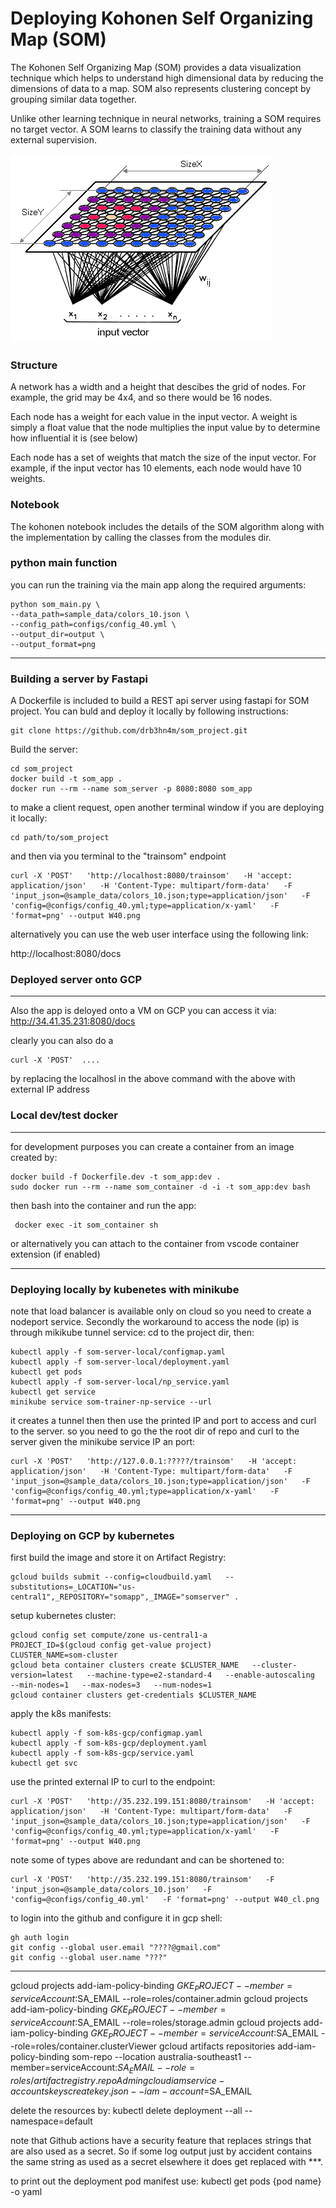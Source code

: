# Deploying Kohonen Self Organizing Map (SOM)

The Kohonen Self Organizing Map (SOM) provides a data visualization technique which helps to understand high dimensional data by reducing the dimensions of data to a map. SOM also represents clustering concept by grouping similar data together.

Unlike other learning technique in neural networks, training a SOM requires no target vector. A SOM learns to classify the training data without any external supervision.

![Network](./assets/kohonen1.gif)

### Structure
A network has a width and a height that descibes the grid of nodes.  For example, the grid may be 4x4, and so there would be 16 nodes.

Each node has a weight for each value in the input vector.  A weight is simply a float value that the node multiplies the input value by to determine how influential it is (see below)

Each node has a set of weights that match the size of the input vector.  For example, if the input vector has 10 elements, each node would have 10 weights.


### Notebook
The kohonen notebook includes the details of the SOM algorithm along with the implementation by calling the classes from the modules dir.

### python main function
you can run the training via the main app along the required arguments:

```
python som_main.py \
--data_path=sample_data/colors_10.json \
--config_path=configs/config_40.yml \
--output_dir=output \
--output_format=png
```
----------------------------------
### Building a server by Fastapi
A Dockerfile is included to build a REST api server using fastapi for SOM project. You can buld and deploy it locally by following instructions:
```
git clone https://github.com/drb3hn4m/som_project.git
```


Build the server: 

```
cd som_project
docker build -t som_app .
docker run --rm --name som_server -p 8080:8080 som_app
```

to make a client request, open another terminal window if you are deploying it locally:
```
cd path/to/som_project
```

and then via you terminal to the "trainsom" endpoint

```
curl -X 'POST'   'http://localhost:8080/trainsom'   -H 'accept: application/json'   -H 'Content-Type: multipart/form-data'   -F 'input_json=@sample_data/colors_10.json;type=application/json'   -F 'config=@configs/config_40.yml;type=application/x-yaml'   -F 'format=png' --output W40.png
````
alternatively you can use the web user interface using the following link:

http://localhost:8080/docs

### Deployed server onto GCP
------------------------------------
Also the app is deloyed onto a VM on GCP you can access it via:
http://34.41.35.231:8080/docs

clearly you can also do a 
```
curl -X 'POST'  ....
```
 by replacing the localhosl in the above command with the above with external IP address

### Local dev/test docker
--------------------------
 for development purposes you can create a container from an image created by:

 ```
 docker build -f Dockerfile.dev -t som_app:dev .
 sudo docker run --rm --name som_container -d -i -t som_app:dev bash
 ```

 then bash into the container and run the app:
```
 docker exec -it som_container sh
```

 or alternatively you can attach to the container from vscode container extension (if enabled)

------------------

### Deploying locally by kubenetes with minikube 
note that load balancer is available only on cloud so you need to create a nodeport service. Secondly the workaround to access the node (ip) is through mikikube tunnel service:
cd to the project dir, then:
```
kubectl apply -f som-server-local/configmap.yaml 
kubectl apply -f som-server-local/deployment.yaml
kubectl get pods
kubectl apply -f som-server-local/np_service.yaml
kubectl get service
minikube service som-trainer-np-service --url
```
it creates a tunnel then then use the printed IP and port to access and curl to the server. so you need to go the the root dir of repo and curl to the server given the minikube service IP an port:
```
curl -X 'POST'   'http://127.0.0.1:?????/trainsom'   -H 'accept: application/json'   -H 'Content-Type: multipart/form-data'   -F 'input_json=@sample_data/colors_10.json;type=application/json'   -F 'config=@configs/config_40.yml;type=application/x-yaml'   -F 'format=png' --output W40.png
```
---------------------
### Deploying on GCP by kubernetes
first build the image and store it on Artifact Registry:
```
gcloud builds submit --config=cloudbuild.yaml   --substitutions=_LOCATION="us-central1",_REPOSITORY="somapp",_IMAGE="somserver" .
```
setup kubernetes cluster:
```
gcloud config set compute/zone us-central1-a
PROJECT_ID=$(gcloud config get-value project)
CLUSTER_NAME=som-cluster
gcloud beta container clusters create $CLUSTER_NAME   --cluster-version=latest   --machine-type=e2-standard-4   --enable-autoscaling   --min-nodes=1   --max-nodes=3   --num-nodes=1 
gcloud container clusters get-credentials $CLUSTER_NAME 
````
apply the k8s manifests:
```
kubectl apply -f som-k8s-gcp/configmap.yaml 
kubectl apply -f som-k8s-gcp/deployment.yaml 
kubectl apply -f som-k8s-gcp/service.yaml 
kubectl get svc
```
use the printed external IP to curl to the endpoint:
```
curl -X 'POST'   'http://35.232.199.151:8080/trainsom'   -H 'accept: application/json'   -H 'Content-Type: multipart/form-data'   -F 'input_json=@sample_data/colors_10.json;type=application/json'   -F 'config=@configs/config_40.yml;type=application/x-yaml'   -F 'format=png' --output W40.png
```
note some of types above are redundant and can be shortened to:
```
curl -X 'POST'   'http://35.232.199.151:8080/trainsom'   -F 'input_json=@sample_data/colors_10.json'   -F 'config=@configs/config_40.yml'   -F 'format=png' --output W40_cl.png
```


to login into the github and configure it in gcp shell:

```
gh auth login
git config --global user.email "????@gmail.com"
git config --global user.name "???"
  ```
---------------------------
gcloud projects add-iam-policy-binding $GKE_PROJECT --member=serviceAccount:$SA_EMAIL --role=roles/container.admin
gcloud projects add-iam-policy-binding $GKE_PROJECT --member=serviceAccount:$SA_EMAIL --role=roles/storage.admin
gcloud projects add-iam-policy-binding $GKE_PROJECT --member=serviceAccount:$SA_EMAIL --role=roles/container.clusterViewer
gcloud artifacts repositories add-iam-policy-binding som-repo --location australia-southeast1 --member=serviceAccount:$SA_EMAIL --role=roles/artifactregistry.repoAdmin
gcloud iam service-accounts keys create key.json --iam-account=$SA_EMAIL

delete the resources by:
kubectl delete deployment --all --namespace=default


note that Github actions have a security feature that replaces strings that are also used as a secret. So if some log output just by accident contains the same string as used as a secret elsewhere it does get replaced with ***.

to print out the deployment pod manifest use:
kubectl get pods {pod name} -o yaml